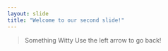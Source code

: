 ```yaml
---
layout: slide
title: "Welcome to our second slide!"
---
```

> Something Witty
Use the left arrow to go back!
